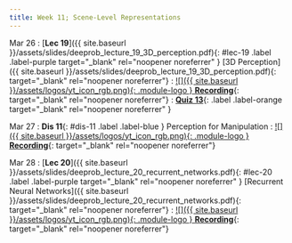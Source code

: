 ```yaml
---
title: Week 11; Scene-Level Representations
---
```



Mar 26
: [**Lec 19**]({{ site.baseurl }}/assets/slides/deeprob_lecture_19_3D_perception.pdf){: #lec-19 .label .label-purple target="_blank" rel="noopener noreferrer" } [3D Perception]({{ site.baseurl }}/assets/slides/deeprob_lecture_19_3D_perception.pdf){: target="_blank" rel="noopener noreferrer"}
  : [![]({{ site.baseurl }}/assets/logos/yt_icon_rgb.png){: .module-logo } **Recording**](https://leccap.engin.umich.edu/leccap/player/r/zRRns0){: target="_blank" rel="noopener noreferrer"}
: [**Quiz 13**](https://www.gradescope.com/courses/704549/){: .label .label-orange target="_blank" rel="noopener noreferrer" }




Mar 27
: **Dis 11**{: #dis-11 .label .label-blue } Perception for Manipulation
  : [![]({{ site.baseurl }}/assets/logos/yt_icon_rgb.png){: .module-logo } **Recording**](https://leccap.engin.umich.edu/leccap/player/r/M7QZHU){: target="_blank" rel="noopener noreferrer"}




Mar 28
: [**Lec 20**]({{ site.baseurl }}/assets/slides/deeprob_lecture_20_recurrent_networks.pdf){: #lec-20 .label .label-purple target="_blank" rel="noopener noreferrer" } [Recurrent Neural Networks]({{ site.baseurl }}/assets/slides/deeprob_lecture_20_recurrent_networks.pdf){: target="_blank" rel="noopener noreferrer"}
  : [![]({{ site.baseurl }}/assets/logos/yt_icon_rgb.png){: .module-logo } **Recording**](https://leccap.engin.umich.edu/leccap/player/r/RsUtLy){: target="_blank" rel="noopener noreferrer"}




